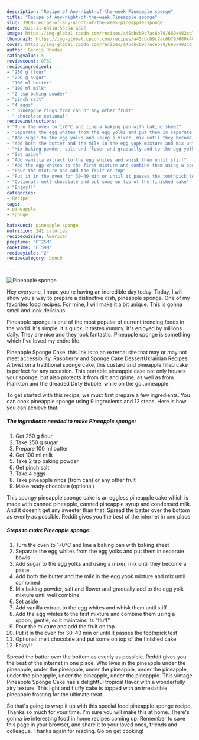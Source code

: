 ```yaml
---
description: "Recipe of Any-night-of-the-week Pineapple sponge"
title: "Recipe of Any-night-of-the-week Pineapple sponge"
slug: 3968-recipe-of-any-night-of-the-week-pineapple-sponge
date: 2021-11-03T18:55:54.652Z
image: https://img-global.cpcdn.com/recipes/a45cbcb9c7ac6b79/680x482cq70/pineapple-sponge-recipe-main-photo.jpg
thumbnail: https://img-global.cpcdn.com/recipes/a45cbcb9c7ac6b79/680x482cq70/pineapple-sponge-recipe-main-photo.jpg
cover: https://img-global.cpcdn.com/recipes/a45cbcb9c7ac6b79/680x482cq70/pineapple-sponge-recipe-main-photo.jpg
author: Dennis Rhodes
ratingvalue: 5
reviewcount: 8762
recipeingredient:
- "250 g flour"
- "250 g sugar"
- "100 ml butter"
- "100 ml milk"
- "2 tsp baking powder"
- "pinch salt"
- "4 eggs"
- " pineapple rings from can or any other fruit"
- " chocolate optional"
recipeinstructions:
- "Turn the oven to 170°C and line a baking pan with baking sheet"
- "Separate the egg whites from the egg yolks and put them in separate bowls"
- "Add sugar to the egg yolks and using a mixer, mix until they become a paste"
- "Add both the butter and the milk in the egg yopk mixture and mix until combined"
- "Mix baking powder, salt and flower and gradually add to the egg yolk mixture until well combine"
- "Set aside"
- "Add vanilla extract to the egg whites and whisk them until stiff"
- "Add the egg whites to the first mixture and combine them using a spoon, gentle, so it maintains its &#34;fluff&#34;"
- "Pour the mixture and add the fruit on top"
- "Put it in the oven for 30-40 min or until it passes the toothpick test"
- "Optional: melt chocolate and put some on top of the finished cake"
- "Enjoy!!"
categories:
- Recipe
tags:
- pineapple
- sponge

katakunci: pineapple sponge 
nutrition: 241 calories
recipecuisine: American
preptime: "PT25M"
cooktime: "PT59M"
recipeyield: "2"
recipecategory: Lunch

---
```



![Pineapple sponge](https://img-global.cpcdn.com/recipes/a45cbcb9c7ac6b79/680x482cq70/pineapple-sponge-recipe-main-photo.jpg)

Hey everyone, I hope you're having an incredible day today. Today, I will show you a way to prepare a distinctive dish, pineapple sponge. One of my favorites food recipes. For mine, I will make it a bit unique. This is gonna smell and look delicious.

Pineapple sponge is one of the most popular of current trending foods in the world. It's simple, it's quick, it tastes yummy. It's enjoyed by millions daily. They are nice and they look fantastic. Pineapple sponge is something which I've loved my entire life.

Pineapple Sponge Cake. this link is to an external site that may or may not meet accessibility. Raspberry and Sponge Cake DessertUkrainian Recipes. A twist on a traditional sponge cake, this custard and pineapple filled cake is perfect for any occasion. This portable pineapple case not only houses your sponge, but also protects it from dirt and grime, as well as from Plankton and the dreaded Dirty Bubble, while on the go..pineapple.


To get started with this recipe, we must first prepare a few ingredients. You can cook pineapple sponge using 9 ingredients and 12 steps. Here is how you can achieve that.

<!--inarticleads1-->

##### The ingredients needed to make Pineapple sponge:

1. Get 250 g flour
1. Take 250 g sugar
1. Prepare 100 ml butter
1. Get 100 ml milk
1. Take 2 tsp baking powder
1. Get pinch salt
1. Take 4 eggs
1. Take  pineapple rings (from can) or any other fruit
1. Make ready  chocolate (optional)


This spongy pineapple sponge cake is an eggless pineapple cake which is made with canned pineapple, canned pineapple syrup and condensed milk. And it doesn&#39;t get any sweeter than that. Spread the batter over the bottom as evenly as possible. Reddit gives you the best of the internet in one place. 

<!--inarticleads2-->

##### Steps to make Pineapple sponge:

1. Turn the oven to 170°C and line a baking pan with baking sheet
1. Separate the egg whites from the egg yolks and put them in separate bowls
1. Add sugar to the egg yolks and using a mixer, mix until they become a paste
1. Add both the butter and the milk in the egg yopk mixture and mix until combined
1. Mix baking powder, salt and flower and gradually add to the egg yolk mixture until well combine
1. Set aside
1. Add vanilla extract to the egg whites and whisk them until stiff
1. Add the egg whites to the first mixture and combine them using a spoon, gentle, so it maintains its &#34;fluff&#34;
1. Pour the mixture and add the fruit on top
1. Put it in the oven for 30-40 min or until it passes the toothpick test
1. Optional: melt chocolate and put some on top of the finished cake
1. Enjoy!!


Spread the batter over the bottom as evenly as possible. Reddit gives you the best of the internet in one place. Who lives in the pineapple under the pineapple, under the pineapple, under the pineapple, under the pineapple, under the pineapple, under the pineapple, under the pineapple. This vintage Pineapple Sponge Cake has a delightful tropical flavor with a wonderfully airy texture. This light and fluffy cake is topped with an irresistible pineapple frosting for the ultimate treat. 

So that's going to wrap it up with this special food pineapple sponge recipe. Thanks so much for your time. I'm sure you will make this at home. There's gonna be interesting food in home recipes coming up. Remember to save this page in your browser, and share it to your loved ones, friends and colleague. Thanks again for reading. Go on get cooking!
